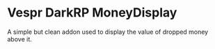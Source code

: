 # Vespr DarkRP MoneyDisplay
 A simple but clean addon used to display the value of dropped money above it.
